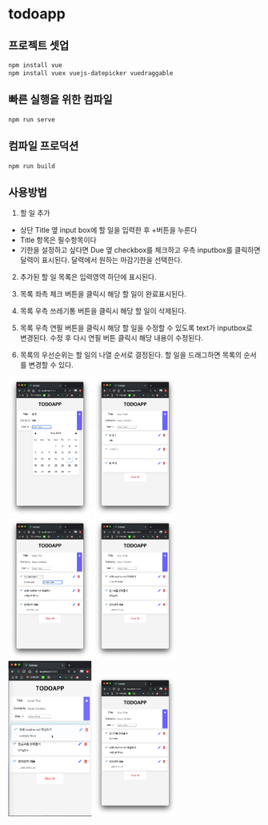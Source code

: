 # todoapp

## 프로젝트 셋업
```
npm install vue
npm install vuex vuejs-datepicker vuedraggable
```

## 빠른 실행을 위한 컴파일
```
npm run serve
```

## 컴파일 프로덕션
```
npm run build
```
## 사용방법
1. 할 일 추가
* 상단 Title 옆 input box에 할 일을 입력한 후 +버튼을 누른다
* Title 항목은 필수항목이다
* 기한을 설정하고 싶다면 Due 옆 checkbox를 체크하고 우측 inputbox를 클릭하면 달력이 표시된다. 달력에서 원하는 마감기한을 선택한다.

2. 추가된 할 일 목록은 입력영역 하단에 표시된다.

3. 목록 좌측 체크 버튼을 클릭시 해당 할 일이 완료표시된다.

4. 목록 우측 쓰레기통 버튼을 클릭시 해당 할 일이 삭제된다.

5. 목록 우측 연필 버튼을 클릭시 해당 할 일을 수정할 수 있도록 text가 inputbox로 변경된다. 수정 후 다시 연필 버튼 클릭시 해당 내용이 수정된다.

6. 목록의 우선순위는 할 일의 나열 순서로 결정된다. 할 일을 드래그하면 목록의 순서를 변경할 수 있다.

<img src="/img/11.png" width="33%"> <img src="/img/22.png" width="33%"> <img src="/img/33.png" width="33%">
<img src="/img/1.png" width="33%"> <img src="/img/2.png" width="33%"> <img src="/img/3.png" width="33%">

